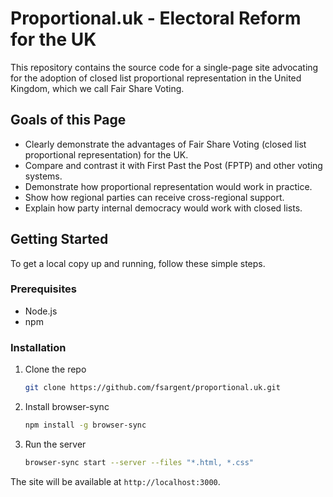 # Proportional.uk - Electoral Reform for the UK

This repository contains the source code for a single-page site advocating for the adoption of closed list proportional representation in the United Kingdom, which we call Fair Share Voting.

## Goals of this Page

*   Clearly demonstrate the advantages of Fair Share Voting (closed list proportional representation) for the UK.
*   Compare and contrast it with First Past the Post (FPTP) and other voting systems.
*   Demonstrate how proportional representation would work in practice.
*   Show how regional parties can receive cross-regional support.
*   Explain how party internal democracy would work with closed lists.

## Getting Started

To get a local copy up and running, follow these simple steps.

### Prerequisites

*   Node.js
*   npm

### Installation

1.  Clone the repo
    ```sh
	git clone https://github.com/fsargent/proportional.uk.git
    ```
2.  Install browser-sync
    ```sh
    npm install -g browser-sync
    ```
3.  Run the server
    ```sh
    browser-sync start --server --files "*.html, *.css"
    ```

The site will be available at `http://localhost:3000`.
